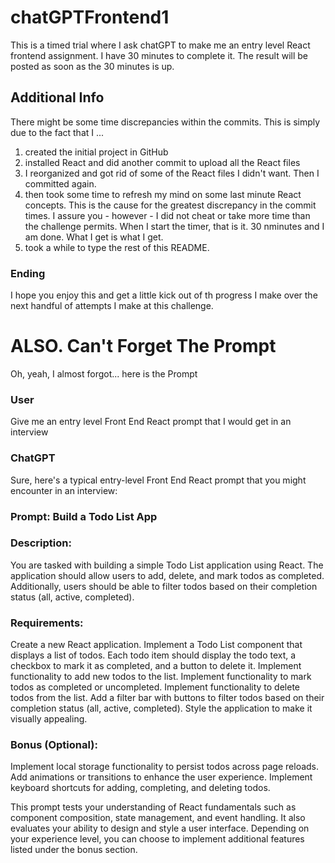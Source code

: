 # chatGPTFrontend1
This is a timed trial where I ask chatGPT to make me an entry level React frontend assignment. I have 30 minutes to complete it. The result will be posted as soon as the 30 minutes is up.

## Additional Info
There might be some time discrepancies within the commits. This is simply due to the fact that I ...
1) created the initial project in GitHub
2) installed React and did another commit to upload all the React files
3) I reorganized and got rid of some of the React files I didn't want. Then I committed again.
3) then took some time to refresh my mind on some last minute React concepts. This is the cause for the greatest discrepancy in the commit times. I assure you - however - I did not cheat or take more time than the challenge permits. When I start the timer, that is it. 30 nminutes and I am done. What I get is what I get.
4) took a while to type the rest of this README.

### Ending
I hope you enjoy this and get a little kick out of th progress I make over the next handful of attempts I make at this challenge.

# ALSO. Can't Forget The Prompt
Oh, yeah, I almost forgot... here is the Prompt

### User
Give me an entry level Front End React prompt that I would get in an interview

### ChatGPT
Sure, here's a typical entry-level Front End React prompt that you might encounter in an interview:

### Prompt: Build a Todo List App

### Description:

You are tasked with building a simple Todo List application using React. The application should allow users to add, delete, and mark todos as completed. Additionally, users should be able to filter todos based on their completion status (all, active, completed).

### Requirements:

Create a new React application.
Implement a Todo List component that displays a list of todos.
Each todo item should display the todo text, a checkbox to mark it as completed, and a button to delete it.
Implement functionality to add new todos to the list.
Implement functionality to mark todos as completed or uncompleted.
Implement functionality to delete todos from the list.
Add a filter bar with buttons to filter todos based on their completion status (all, active, completed).
Style the application to make it visually appealing.

### Bonus (Optional):

Implement local storage functionality to persist todos across page reloads.
Add animations or transitions to enhance the user experience.
Implement keyboard shortcuts for adding, completing, and deleting todos.

This prompt tests your understanding of React fundamentals such as component composition, state management, and event handling. It also evaluates your ability to design and style a user interface. Depending on your experience level, you can choose to implement additional features listed under the bonus section.